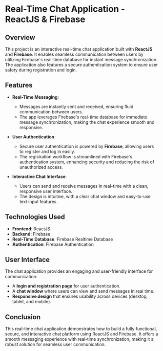 # Real-Time Chat Application - ReactJS & Firebase

## Overview

This project is an interactive real-time chat application built with **ReactJS** and **Firebase**. It enables seamless communication between users by utilizing Firebase's real-time database for instant message synchronization. The application also features a secure authentication system to ensure user safety during registration and login.

## Features

- **Real-Time Messaging**:
  - Messages are instantly sent and received, ensuring fluid communication between users.
  - The app leverages Firebase's real-time database for immediate message synchronization, making the chat experience smooth and responsive.

- **User Authentication**:
  - Secure user authentication is powered by **Firebase**, allowing users to register and log in easily.
  - The registration workflow is streamlined with Firebase's authentication system, enhancing security and reducing the risk of unauthorized access.

- **Interactive Chat Interface**:
  - Users can send and receive messages in real-time with a clean, responsive user interface.
  - The design is intuitive, with a clear chat window and easy-to-use text input features.

## Technologies Used

- **Frontend**: ReactJS
- **Backend**: Firebase
- **Real-Time Database**: Firebase Realtime Database
- **Authentication**: Firebase Authentication

## User Interface

The chat application provides an engaging and user-friendly interface for communication:

- A **login and registration page** for user authentication.
- A **chat window** where users can view and send messages in real time.
- **Responsive design** that ensures usability across devices (desktop, tablet, and mobile).
  
## Conclusion

This real-time chat application demonstrates how to build a fully functional, secure, and interactive chat platform using ReactJS and Firebase. It offers a smooth messaging experience with real-time synchronization, making it a robust solution for seamless user communication.

